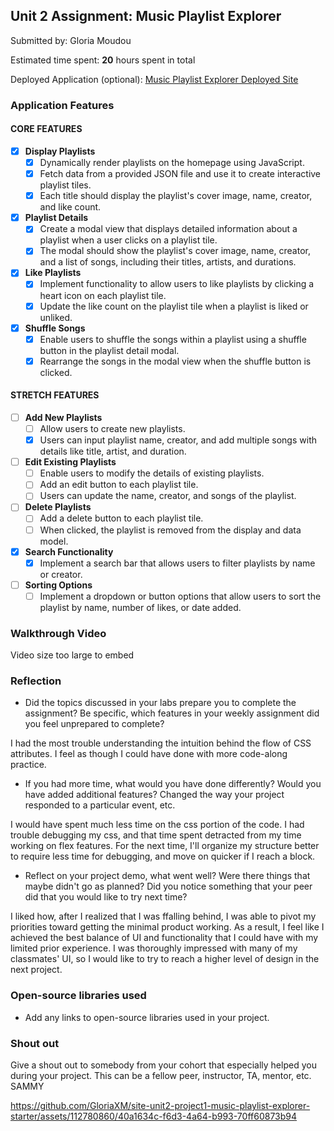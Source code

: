 ## Unit 2 Assignment: Music Playlist Explorer

Submitted by: Gloria Moudou

Estimated time spent: **20** hours spent in total

Deployed Application (optional): [Music Playlist Explorer Deployed Site](ADD_LINK_HERE)

### Application Features

#### CORE FEATURES

- [x] **Display Playlists**
  - [x] Dynamically render playlists on the homepage using JavaScript.
  - [x] Fetch data from a provided JSON file and use it to create interactive playlist tiles.
  - [x] Each title should display the playlist's cover image, name, creator, and like count.

- [x] **Playlist Details**
  - [x] Create a modal view that displays detailed information about a playlist when a user clicks on a playlist tile.
  - [x] The modal should show the playlist's cover image, name, creator, and a list of songs, including their titles, artists, and durations.

- [x] **Like Playlists**
  - [x] Implement functionality to allow users to like playlists by clicking a heart icon on each playlist tile.
  - [x] Update the like count on the playlist tile when a playlist is liked or unliked.

- [x] **Shuffle Songs**
  - [x] Enable users to shuffle the songs within a playlist using a shuffle button in the playlist detail modal.
  - [x] Rearrange the songs in the modal view when the shuffle button is clicked.

#### STRETCH FEATURES

- [ ] **Add New Playlists**
  - [ ] Allow users to create new playlists.
  - [x] Users can input playlist name, creator, and add multiple songs with details like title, artist, and duration.

- [ ] **Edit Existing Playlists**
  - [ ] Enable users to modify the details of existing playlists.
  - [ ] Add an edit button to each playlist tile.
  - [ ] Users can update the name, creator, and songs of the playlist.

- [ ] **Delete Playlists**
  - [ ] Add a delete button to each playlist tile.
  - [ ] When clicked, the playlist is removed from the display and data model.

- [x] **Search Functionality**
  - [x] Implement a search bar that allows users to filter playlists by name or creator.

- [ ] **Sorting Options**
  - [ ] Implement a dropdown or button options that allow users to sort the playlist by name, number of likes, or date added.

### Walkthrough Video

Video size too large to embed

### Reflection

* Did the topics discussed in your labs prepare you to complete the assignment? Be specific, which features in your weekly assignment did you feel unprepared to complete?

I had the most trouble understanding the intuition behind the flow of CSS attributes. I feel as though I could have done with more code-along practice.


* If you had more time, what would you have done differently? Would you have added additional features? Changed the way your project responded to a particular event, etc.

I would have spent much less time on the css portion of the code. I had trouble debugging my css, and that time spent detracted from my time working on flex features. For the next time, I'll organize my structure better to require less time for debugging, and move on quicker if I reach a block.

* Reflect on your project demo, what went well? Were there things that maybe didn't go as planned? Did you notice something that your peer did that you would like to try next time?

I liked how, after I realized that I was ffalling behind, I was able to pivot my priorities toward getting the minimal product working. As a result, I feel like I achieved the best balance of UI and functionality that I could have with my limited prior experience. I was thoroughly impressed with many of my classmates' UI, so I would like to try to reach a higher level of design in the next project.

### Open-source libraries used

- Add any links to open-source libraries used in your project.

### Shout out

Give a shout out to somebody from your cohort that especially helped you during your project. This can be a fellow peer, instructor, TA, mentor, etc.
SAMMY





https://github.com/GloriaXM/site-unit2-project1-music-playlist-explorer-starter/assets/112780860/40a1634c-f6d3-4a64-b993-70ff60873b94


